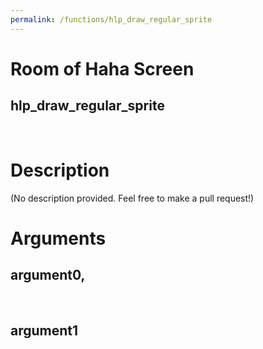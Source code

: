 ```yaml
---
permalink: /functions/hlp_draw_regular_sprite
---
```

# Room of Haha Screen  
## hlp_draw_regular_sprite  
&nbsp;  
# Description  
(No description provided. Feel free to make a pull request!) 
&nbsp;  
# Arguments
## argument0, 

&nbsp;  
## argument1

&nbsp;  


